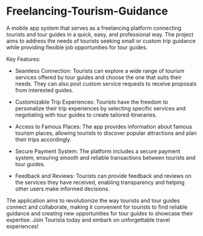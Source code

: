 # Freelancing-Tourism-Guidance
A mobile app system that serves as a freelancing platform connecting tourists and tour guides in a quick, easy, and professional way. The project aims to address the needs of tourists seeking small or custom trip guidance while providing flexible job opportunities for tour guides.

Key Features:
- Seamless Connection: Tourists can explore a wide range of tourism services offered by tour guides and choose the one that suits their needs. They can also post custom service requests to receive proposals from interested guides.

- Customizable Trip Experiences: Tourists have the freedom to personalize their trip experiences by selecting specific services and negotiating with tour guides to create tailored itineraries.

- Access to Famous Places: The app provides information about famous tourism places, allowing tourists to discover popular attractions and plan their trips accordingly.

- Secure Payment System: The platform includes a secure payment system, ensuring smooth and reliable transactions between tourists and tour guides.

- Feedback and Reviews: Tourists can provide feedback and reviews on the services they have received, enabling transparency and helping other users make informed decisions.

The application aims to revolutionize the way tourists and tour guides connect and collaborate, making it convenient for tourists to find reliable guidance and creating new opportunities for tour guides to showcase their expertise. Join Tourista today and embark on unforgettable travel experiences!
